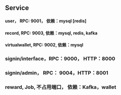 ## Service

#### user， RPC: 9001， 依赖：mysql [redis]

#### record, RPC: 9003, 依赖：mysql, redis, kafka

#### virtualwallet, RPC: 9002, 依赖：mysql


### signin/interface，RPC：9000， HTTP：8000

### signin/admin， RPC： 9004，HTTP：8001

### reward, Job, 不占用端口， 依赖：Kafka，wallet